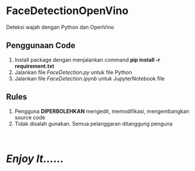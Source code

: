 # FaceDetectionOpenVino
Deteksi wajah dengan Python dan OpenVino

## Penggunaan Code
1. Install package dengan menjalankan command **pip install -r requirement.txt**
2. Jalankan file *FaceDetection.py* untuk file Python 
3. Jalankan file *FaceDetection.ipynb* untuk JupyterNotebook file

## Rules
1. Pengguna **DIPERBOLEHKAN** mengedit, memodifikasi, mengembangkan source code
2. Tidak disalah gunakan. Semua pelanggaran ditanggung penguna

<br>

# *Enjoy It......*
